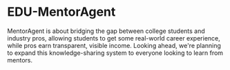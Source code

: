 # EDU-MentorAgent
MentorAgent is about bridging the gap between college students and industry pros, allowing students to get some real-world career experience, while pros earn transparent, visible income. Looking ahead, we're planning to expand this knowledge-sharing system to everyone looking to learn from mentors.

